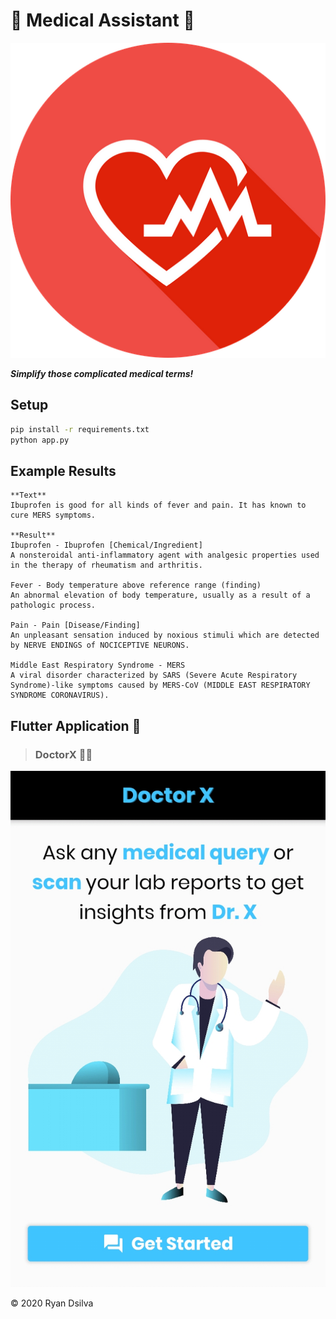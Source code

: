 # 🏥 Medical Assistant 🏥

![Icon](./images/icon.png)

**_Simplify those complicated medical terms!_**

## Setup

```bash
pip install -r requirements.txt
python app.py
```

## Example Results

```
**Text**
Ibuprofen is good for all kinds of fever and pain. It has known to cure MERS symptoms.

**Result**
Ibuprofen - Ibuprofen [Chemical/Ingredient]
A nonsteroidal anti-inflammatory agent with analgesic properties used in the therapy of rheumatism and arthritis.

Fever - Body temperature above reference range (finding)
An abnormal elevation of body temperature, usually as a result of a pathologic process.

Pain - Pain [Disease/Finding]
An unpleasant sensation induced by noxious stimuli which are detected by NERVE ENDINGS of NOCICEPTIVE NEURONS.

Middle East Respiratory Syndrome - MERS
A viral disorder characterized by SARS (Severe Acute Respiratory Syndrome)-like symptoms caused by MERS-CoV (MIDDLE EAST RESPIRATORY SYNDROME CORONAVIRUS).
```

## Flutter Application 📱

> ### DoctorX 👨‍⚕

![HomeScreen](./images/home.jpg)

&copy; 2020 Ryan Dsilva
